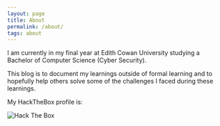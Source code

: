 ```yaml
---
layout: page
title: About
permalink: /about/
tags: about
---
```


I am currently in my final year at Edith Cowan University studying a Bachelor of Computer Science (Cyber Security).

This blog is to document my learnings outside of formal learning and to hopefully help others solve some of the challenges I faced during these learnings.

My HackTheBox profile is: 

<img src="https://www.hackthebox.eu/badge/image/28155" alt="Hack The Box">

